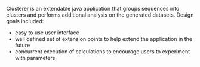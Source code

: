 Clusterer is an extendable java application that groups sequences into clusters and performs additional analysis on the generated datasets.
Design goals included:
-	easy to use user interface
-	well defined set of extension points to help extend the application in the future
-	concurrent execution of calculations to encourage users to experiment with parameters
